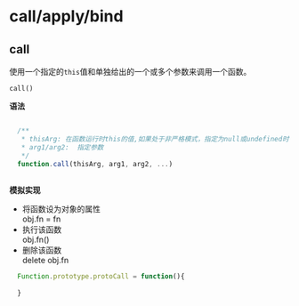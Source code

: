 # call/apply/bind 

## call

使用一个指定的``this``值和单独给出的一个或多个参数来调用一个函数。

``call()``

**语法**

```javascript

  /**
   * thisArg: 在函数运行时this的值,如果处于非严格模式，指定为null或undefined时候被会自动替换为指向全局对象，原始值会被包装
   * arg1/arg2:  指定参数
   */
  function.call(thisArg, arg1, arg2, ...)
 
```

**模拟实现**
- 将函数设为对象的属性    
    obj.fn = fn
- 执行该函数    
    obj.fn()
- 删除该函数    
    delete obj.fn
    
```javascript
  Function.prototype.protoCall = function(){
    
  }
```
